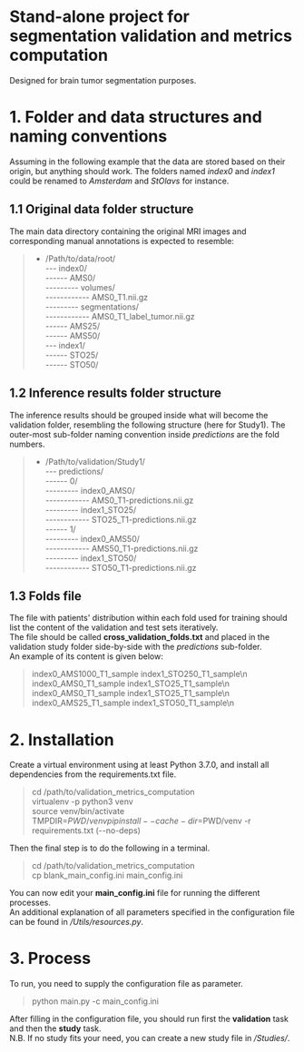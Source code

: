 # Stand-alone project for segmentation validation and metrics computation
Designed for brain tumor segmentation purposes.

# 1. Folder and data structures and naming conventions
Assuming in the following example that the data are stored based on their origin, but
anything should work. The folders named _index0_ and _index1_ could be renamed to
_Amsterdam_ and _StOlavs_ for instance.

## 1.1 Original data folder structure
The main data directory containing the original MRI images and corresponding
manual annotations is expected to resemble:
  > * /Path/to/data/root/  
  > --- index0/  
  > ------ AMS0/  
  > --------- volumes/  
  > ------------ AMS0_T1.nii.gz  
  > --------- segmentations/  
  > ------------ AMS0_T1_label_tumor.nii.gz  
  > ------ AMS25/  
  > ------ AMS50/  
  > --- index1/  
  > ------ STO25/  
  > ------ STO50/

## 1.2 Inference results folder structure
The inference results should be grouped inside what will become the validation folder,
resembling the following structure (here for Study1). The outer-most sub-folder
naming convention inside _predictions_ are the fold numbers.
  > * /Path/to/validation/Study1/  
  > --- predictions/  
  > ------ 0/  
  > --------- index0_AMS0/  
  > ------------ AMS0_T1-predictions.nii.gz  
  > --------- index1_STO25/  
  > ------------ STO25_T1-predictions.nii.gz  
  > ------ 1/  
  > --------- index0_AMS50/  
  > ------------ AMS50_T1-predictions.nii.gz  
  > --------- index1_STO50/  
  > ------------ STO50_T1-predictions.nii.gz

## 1.3 Folds file
The file with patients' distribution within each fold used for training should list
the content of the validation and test sets iteratively.  
The file should be called __cross\_validation\_folds.txt__ and placed in the validation
study folder side-by-side with the _predictions_ sub-folder.  
An example of its content is given below:
  > index0_AMS1000_T1_sample index1_STO250_T1_sample\n    
  > index0_AMS0_T1_sample index1_STO25_T1_sample\n  
  > index0_AMS0_T1_sample index1_STO25_T1_sample\n    
  > index0_AMS25_T1_sample index1_STO50_T1_sample\n  

# 2. Installation
Create a virtual environment using at least Python 3.7.0, and install all dependencies from
the requirements.txt file.
  > cd /path/to/validation_metrics_computation  
  > virtualenv -p python3 venv  
  > source venv/bin/activate  
  > TMPDIR=$PWD/venv pip install --cache-dir=$PWD/venv -r requirements.txt (--no-deps)

Then the final step is to do the following in a terminal.
  > cd /path/to/validation_metrics_computation  
  > cp blank_main_config.ini main_config.ini 

You can now edit your __main\_config.ini__ file for running the different processes.  
An additional explanation of all parameters specified in the configuration file can be
found in _/Utils/resources.py_. 

# 3. Process
To run, you need to supply the configuration file as parameter.
  > python main.py -c main_config.ini

After filling in the configuration file, you should run first the 
__validation__ task and then the __study__ task.  
N.B. If no study fits your need, you can create a new study file in _/Studies/_.
